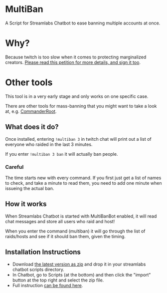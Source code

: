 # MultiBan
A Script for Streamlabs Chatbot to ease banning multiple accounts at once.

# Why?
Because twitch is too slow when it comes to protecting marginalized creators. [Please read this petition for more details, and sign it too](https://www.change.org/p/amazon-twitch-do-better-stop-hate-raids-against-people-of-color-and-marginalized-creators).

# Other tools
This tool is in a very early stage and only works on one specific case.

There are other tools for mass-banning that you might want to take a look at, e.g. [CommanderRoot](https://twitch-tools.rootonline.de/blocklist_manager.php#).

## What does it do?
Once installed, entering
`!multiban 3`
in twitch chat will print out a list of everyone who raided in the last 3 minutes.

If you enter
`!multiban 3 ban`
it will actually ban people.

### Careful
The time starts new with every command.
If you first just get a list of names to check, and take a minute to read them,
you need to add one minute when issueing the actual ban.




## How it works
When Streamlabs Chatbot is started with MultiBanBot enabled,
it will read chat messages and store all users who raid and host!

When you enter the command (multiban) it will go through the list of raids/hosts
and see if it should ban them, given the timing.

## Installation Instructions
* Download [the latest version as zip](https://github.com/smu4242/TwitchBot/releases) and drop it in your
streamlabs chatbot scripts directory.
* In Chatbot, go to Scripts (at the bottom) and then click the "import" button at the top right and select the zip file.
* Full instruction [can be found here](https://streamlabs.com/content-hub/post/chatbot-scripts-desktop).

